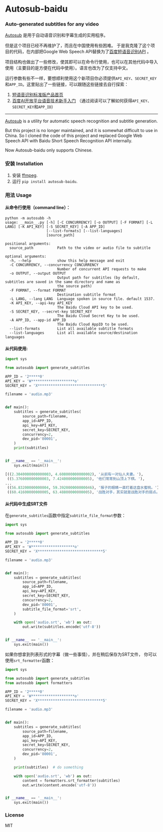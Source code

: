 # Autosub-baidu
  
### Auto-generated subtitles for any video

[Autosub](https://github.com/agermanidis/autosub) 是用于自动语音识别和字幕生成的实用程序。

但是这个项目已经不再维护了，而且在中国使用有些困难。
于是我克隆了这个项目的代码，在内部把Google Web Speech API替换为了[百度短语音识别API](https://ai.baidu.com/tech/speech/asr) 。

项目结构也做出了一些修改，使其即可以在命令行使用，也可以在其他代码中导入使用（主要目的是方便在代码中使用）。语言也改为了仅支持中文。

运行参数有些不一样，要想顺利使用这个新项目你必须提供`API_KEY`、`SECRET_KEY`和`APP_ID`。这里贴出了一些链接，可以跟随这些链接去自行探索：
1. [短语音识别标准版产品首页](https://ai.baidu.com/tech/speech/asr)
2. [百度AI开放平台语音技术新手入门](https://ai.baidu.com/ai-doc/SPEECH/qknh9i8ed) （通过阅读可以了解如何获得`API_KEY`、`SECRET_KEY`和`APP_ID`）

---

[Autosub](https://github.com/agermanidis/autosub) is a utility for automatic speech recognition and subtitle generation.

But this project is no longer maintained, and it is somewhat difficult to use in China.
So I cloned the code of this project and replaced Google Web Speech API with Baidu Short Speech Recognition API internally.

Now Autosub-baidu only supports Chinese.

### 安装 Installation

1. 安装 [ffmpeg](https://www.ffmpeg.org/).
2. 运行 `pip install autosub-baidu`.

### 用法 Usage

#### 从命令行使用（command line）：
```
python -m autosubb -h
usage: __main__.py [-h] [-C CONCURRENCY] [-o OUTPUT] [-F FORMAT] [-L LANG] [-K API_KEY] [-S SECRET_KEY] [-A APP_ID]
                   [--list-formats] [--list-languages]
                   [source_path]

positional arguments:
  source_path           Path to the video or audio file to subtitle

optional arguments:
  -h, --help            show this help message and exit
  -C CONCURRENCY, --concurrency CONCURRENCY
                        Number of concurrent API requests to make
  -o OUTPUT, --output OUTPUT
                        Output path for subtitles (by default, subtitles are saved in the same directory and name as
                        the source path)
  -F FORMAT, --format FORMAT
                        Destination subtitle format
  -L LANG, --lang LANG  Language spoken in source file. default 1537.
  -K API_KEY, --api-key API_KEY
                        The Baidu Cloud API key to be used.
  -S SECRET_KEY, --secret-key SECRET_KEY
                        The Baidu Cloud Secret Key to be used.
  -A APP_ID, --app-id APP_ID
                        The Baidu Cloud AppID to be used.
  --list-formats        List all available subtitle formats
  --list-languages      List all available source/destination languages
```

#### 从代码使用:
```py
import sys

from autosubb import generate_subtitles

APP_ID = '2*****0'
API_KEY = 'W********************o'
SECRET_KEY = 'X******************************5'

filename = 'audio.mp3'


def main():
    subtitles = generate_subtitles(
        source_path=filename,
        app_id=APP_ID,
        api_key=API_KEY,
        secret_key=SECRET_KEY,
        concurrency=2,
        dev_pid='80001',
    )
    print(subtitles)


if __name__ == '__main__':
    sys.exit(main())
```

```py
[((2.3040000000000003, 4.608000000000002), '从前有一对仙人夫妻。'),
 ((5.376000000000003, 7.424000000000005), '他们常常到山顶上下棋。'),
...
 ((56.83200000000004, 59.392000000000046), '猴子的眼睛一直盯着这盘水蜜桃。'),
 ((60.41600000000005, 63.48800000000005), '战胜对手，其实就是战胜对手的弱点。')]
```

#### 从代码中生成SRT文件
在`generate_subtitles`函数中指定`subtitle_file_format`参数：
```py
import sys

from autosubb import generate_subtitles

APP_ID = '2*****0'
API_KEY = 'W********************o'
SECRET_KEY = 'X******************************5'

filename = 'audio.mp3'


def main():
    subtitles = generate_subtitles(
        source_path=filename,
        app_id=APP_ID,
        api_key=API_KEY,
        secret_key=SECRET_KEY,
        concurrency=2,
        dev_pid='80001',
        subtitle_file_format='srt',
    )

    with open('audio.srt', 'wb') as out:
        out.write(subtitles.encode('utf-8'))


if __name__ == '__main__':
    sys.exit(main())
```

如果你想拿到列表形式的字幕（做一些事情），并在稍后保存为SRT文件，
你可以使用`srt_formatter`函数：
```py
import sys

from autosubb import generate_subtitles
from autosubb import formatters

APP_ID = '2*****0'
API_KEY = 'W********************o'
SECRET_KEY = 'X******************************5'

filename = 'audio.mp3'


def main():
    subtitles = generate_subtitles(
        source_path=filename,
        app_id=APP_ID,
        api_key=API_KEY,
        secret_key=SECRET_KEY,
        concurrency=2,
        dev_pid='80001',
    )

    print(subtitles)  # do something

    with open('audio.srt', 'wb') as out:
        content = formatters.srt_formatter(subtitles)
        out.write(content.encode('utf-8'))


if __name__ == '__main__':
    sys.exit(main())
```


### License

MIT
